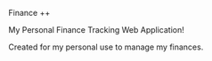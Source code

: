 Finance ++

My Personal Finance Tracking Web Application!

Created for my personal use to manage my finances.
